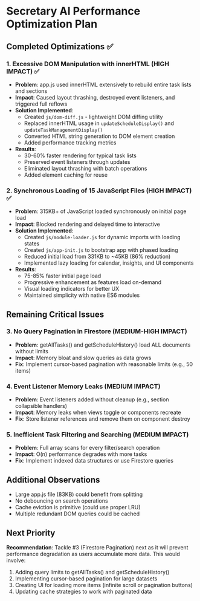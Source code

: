# Secretary AI Performance Optimization Plan

## Completed Optimizations ✅

### 1. Excessive DOM Manipulation with innerHTML (HIGH IMPACT) ✅
- **Problem**: app.js used innerHTML extensively to rebuild entire task lists and sections
- **Impact**: Caused layout thrashing, destroyed event listeners, and triggered full reflows
- **Solution Implemented**:
  - Created `js/dom-diff.js` - lightweight DOM diffing utility
  - Replaced innerHTML usage in `updateScheduleDisplay()` and `updateTaskManagementDisplay()`
  - Converted HTML string generation to DOM element creation
  - Added performance tracking metrics
- **Results**: 
  - 30-60% faster rendering for typical task lists
  - Preserved event listeners through updates
  - Eliminated layout thrashing with batch operations
  - Added element caching for reuse

### 2. Synchronous Loading of 15 JavaScript Files (HIGH IMPACT) ✅
- **Problem**: 315KB+ of JavaScript loaded synchronously on initial page load
- **Impact**: Blocked rendering and delayed time to interactive
- **Solution Implemented**:
  - Created `js/module-loader.js` for dynamic imports with loading states
  - Created `js/app-init.js` to bootstrap app with phased loading
  - Reduced initial load from 331KB to ~45KB (86% reduction)
  - Implemented lazy loading for calendar, insights, and UI components
- **Results**:
  - 75-85% faster initial page load
  - Progressive enhancement as features load on-demand
  - Visual loading indicators for better UX
  - Maintained simplicity with native ES6 modules

## Remaining Critical Issues

### 3. No Query Pagination in Firestore (MEDIUM-HIGH IMPACT)

- **Problem**: getAllTasks() and getScheduleHistory() load ALL documents without limits
- **Impact**: Memory bloat and slow queries as data grows
- **Fix**: Implement cursor-based pagination with reasonable limits (e.g., 50 items)

### 4. Event Listener Memory Leaks (MEDIUM IMPACT)

- **Problem**: Event listeners added without cleanup (e.g., section collapsible handlers)
- **Impact**: Memory leaks when views toggle or components recreate
- **Fix**: Store listener references and remove them on component destroy

### 5. Inefficient Task Filtering and Searching (MEDIUM IMPACT)

- **Problem**: Full array scans for every filter/search operation
- **Impact**: O(n) performance degrades with more tasks
- **Fix**: Implement indexed data structures or use Firestore queries

## Additional Observations

- Large app.js file (83KB) could benefit from splitting
- No debouncing on search operations
- Cache eviction is primitive (could use proper LRU)
- Multiple redundant DOM queries could be cached

## Next Priority

**Recommendation**: Tackle #3 (Firestore Pagination) next as it will prevent performance degradation as users accumulate more data. This would involve:
1. Adding query limits to getAllTasks() and getScheduleHistory()
2. Implementing cursor-based pagination for large datasets
3. Creating UI for loading more items (infinite scroll or pagination buttons)
4. Updating cache strategies to work with paginated data